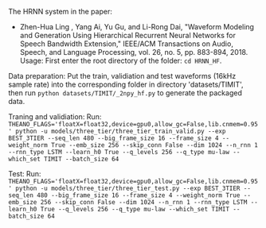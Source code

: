 The HRNN system in the paper: 
* Zhen-Hua Ling , Yang Ai, Yu Gu, and Li-Rong Dai, "Waveform Modeling and Generation Using Hierarchical Recurrent Neural Networks for Speech Bandwidth Extension," IEEE/ACM Transactions on Audio, Speech, and Language Processing, vol. 26, no. 5, pp. 883-894, 2018.
Usage:
First enter the root directory of the folder: `cd HRNN_HF`.

Data preparation:
Put the train, validiation and test waveforms (16kHz sample rate) into the corresponding folder in directory 'datasets/TIMIT',
then run `python datasets/TIMIT/_2npy_hf.py` to generate the packaged data.

Traning and validiation:
Run:
`THEANO_FLAGS='floatX=float32,device=gpu0,allow_gc=False,lib.cnmem=0.95' python -u models/three_tier/three_tier_train_valid.py --exp BEST_3TIER --seq_len 480 --big_frame_size 16 --frame_size 4 --weight_norm True --emb_size 256 --skip_conn False --dim 1024 --n_rnn 1 --rnn_type LSTM --learn_h0 True --q_levels 256 --q_type mu-law --which_set TIMIT --batch_size 64`

Test:
Run:
`THEANO_FLAGS='floatX=float32,device=gpu0,allow_gc=False,lib.cnmem=0.95' python -u models/three_tier/three_tier_test.py --exp BEST_3TIER --seq_len 480 --big_frame_size 16 --frame_size 4 --weight_norm True --emb_size 256 --skip_conn False --dim 1024 --n_rnn 1 --rnn_type LSTM --learn_h0 True --q_levels 256 --q_type mu-law --which_set TIMIT --batch_size 64`